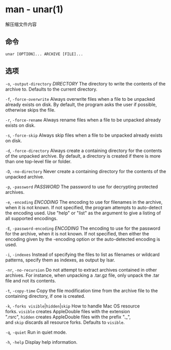 # man - unar(1)

解压缩文件内容

## 命令

```
unar [OPTION]... ARCHIVE [FILE]...  
```

## 选项

`-o`, `-output-directory` *DIRECTORY*
The directory to write the contents of the archive to. Defaults to the current directory.

`-f`, `-force-overwrite`
Always overwrite files when a file to be unpacked already exists on disk. By default, the program asks the user if possible, otherwise skips the file.

`-r`, `-force-rename`
Always rename files when a file to be unpacked already exists on disk.

`-s`, `-force-skip`
Always skip files when a file to be unpacked already exists on disk.

`-d`, `-force-directory`
Always create a containing directory for the contents of the unpacked archive. By default, a directory is created if there is more than one top-level file or folder.

`-D`, `-no-directory`
Never create a containing directory for the contents of the unpacked archive.

`-p`, `-password` *PASSWORD*
The password to use for decrypting protected archives.

`-e`, `-encoding` *ENCODING*
The encoding to use for filenames in the archive, when it is not known. If not specified, the program attempts to auto-detect the encoding used. Use "help" or "list" as the argument to give a listing of all supported encodings.

`-E`, `-password-encoding` *ENCODING*
The encoding to use for the password for the archive, when it is not known. If not specified, then either the encoding given by the -encoding option or the auto-detected encoding is used.

`-i`, `-indexes`
Instead of specifying the files to list as filenames or wildcard patterns, specify them as indexes, as output by lsar.

`-nr`, `-no-recursion`
Do not attempt to extract archives contained in other archives. For instance, when unpacking a .tar.gz file, only unpack the .tar file and not its contents.

`-t`, `-copy-time`
Copy the file modification time from the archive file to the containing directory, if one is created.

`-k`, `-forks visible`|`hidden`|`skip`
How to handle Mac OS resource forks. `visible` creates AppleDouble files with the extension ".rsrc", `hidden` creates AppleDouble files with the prefix ".\_", and `skip` discards all resource forks. Defaults to `visible`.

`-q`, `-quiet`
Run in quiet mode.

`-h`, `-help`
Display help information.